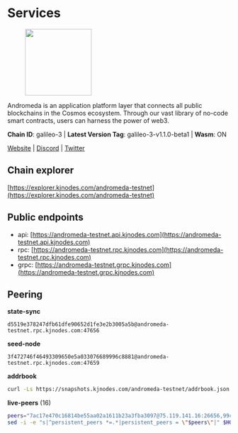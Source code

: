 # Services

<figure><img src="https://raw.githubusercontent.com/kj89/testnet_manuals/main/pingpub/logos/andromeda.png" width="150" alt=""><figcaption></figcaption></figure>

Andromeda is an application platform layer that connects all  public blockchains in the Cosmos ecosystem. Through our vast  library of no-code smart contracts, users can harness the power of web3.

**Chain ID**: galileo-3 | **Latest Version Tag**: galileo-3-v1.1.0-beta1 | **Wasm**: ON

[Website](https://www.andromedaprotocol.io) | [Discord](https://discord.gg/wzM3kSN3sE) | [Twitter](https://twitter.com/andromedaprot)




## Chain explorer
[https://explorer.kjnodes.com/andromeda-testnet](https://explorer.kjnodes.com/andromeda-testnet)

## Public endpoints

* api: [https://andromeda-testnet.api.kjnodes.com](https://andromeda-testnet.api.kjnodes.com)
* rpc: [https://andromeda-testnet.rpc.kjnodes.com](https://andromeda-testnet.rpc.kjnodes.com)
* grpc: [https://andromeda-testnet.grpc.kjnodes.com](https://andromeda-testnet.grpc.kjnodes.com)

## Peering

**state-sync**

```text
d5519e378247dfb61dfe90652d1fe3e2b3005a5b@andromeda-testnet.rpc.kjnodes.com:47656
```

**seed-node**

```text
3f472746f46493309650e5a033076689996c8881@andromeda-testnet.rpc.kjnodes.com:47659
```

**addrbook**
```bash
curl -Ls https://snapshots.kjnodes.com/andromeda-testnet/addrbook.json > $HOME/.andromedad/config/addrbook.json
```

**live-peers** (16)
```bash
peers="7ac17e470c16814be55aa02a1611b23a3fba3097@75.119.141.16:26656,99cebda3a65a35b9a6a8bef774c8b92c1e548aa5@65.108.226.26:36656,2e5ac443db5dc855bb33570ef58ce21cf130197f@82.208.21.15:36656,d5519e378247dfb61dfe90652d1fe3e2b3005a5b@65.109.68.190:47656,443a51f595c9ca16273ca6146db1375e4223a91f@172.93.110.154:26656,94fdba93b79d27701896d65d8e60155e06326532@65.109.63.110:15656,e61f287d51edab6f6dbe00a8b804614443ee6f82@80.85.242.117:26656,2475bcd6fc1950d8ddecfccd2c3161ce99130741@194.126.172.250:36656,7ff2aaa5c49a0907e52689cc90fa416ec70e06a4@185.245.182.152:30656,433cc64756cb7f00b5fb4b26de97dc0db72b27ca@65.108.216.219:6656,69e89a5169fef99ed1b72dadd4f5c7b801616c88@142.132.209.236:21256,8870aca1936673bb2068ed07fcadc6c46d3ec3a1@146.190.83.6:22656,497f453d42d2db70f0af4ca4acb1f85896bf903d@65.108.200.60:26656,1d94f397352dc20be4b56e4bfd9305649cbac778@65.108.232.150:20095,d0ef5f5583ff0343ea41962f68010bff54caafde@212.90.121.45:30656,093a6c911937d6d870780003c2b0a39c050d9d85@194.31.109.199:26656"
sed -i -e "s|^persistent_peers *=.*|persistent_peers = \"$peers\"|" $HOME/.andromedad/config/config.toml
```

